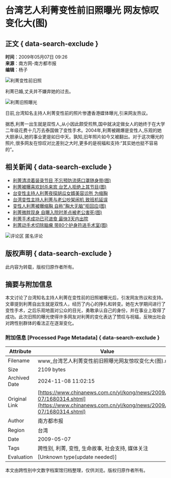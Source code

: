 # 台湾艺人利菁变性前旧照曝光 网友惊叹变化大(图)

## 正文 { data-search-exclude }


**时间**：2009年05月07日 09:26  
**来源**：南方网-南方都市报  
**编辑**：杨子

![利菁变性前旧照](http://i2.chinanews.com/zwimg/01.jpg)

利菁已婚,丈夫并不嫌弃她的过去。

![利菁旧照曝光](U145P4T8D1680314F116DT20090507092605.jpg)

日前,台湾知名主持人利菁变性前的照片惨遭香港媒体曝光,引来网友热议。

据悉,利菁一出生就是双性人,从小因此颇受煎熬,国中就决定做女人的她终于在大学二年级花费十几万去泰国做了变性手术。2004年,利菁被踢爆是变性人,乐观的她大胆承认,她的事业更是如日中天。孰知,旧年照片如今又被翻出。对于这次曝光的照片,很多网友在惊叹对比差别之大时,更多的是祝福和支持:“其实她也挺不容易的”。

## 相关新闻 { data-search-exclude }

- [利菁清凉着装录节目 不忘预防流感口罩随身带(图)](http://www.chinanews.com.cn/yl/kong/news/2009/05-05/1677406.shtml)
- [利菁被曝喜欢封杀来宾 台艺人拒绝上其节目(图)](http://www.chinanews.com.cn/yl/zyxw/news/2009/03-24/1614472.shtml)
- [台变性主持人利菁夜探胡瓜女婿美容诊所 为缩胸](http://www.chinanews.com.cn/yl/zyxw/news/2009/01-08/1519191.shtml)
- [台湾变性主持人利菁与老公吵架闹机 致班机延误](http://www.chinanews.com.cn/yl/zyxw/news/2008/06-18/1285200.shtml)
- [变性人利菁被曝缩胸 自称"胸大无脑"拒回应(图)](http://www.chinanews.com.cn/yl/zyxw/news/2008/06-06/1274289.shtml)
- [利菁微胖现身 自曝入院时差点被老公害死(图)](http://www.chinanews.com.cn/yl/zyxw/news/2008/02-21/1169212.shtml)
- [利菁手术成功已可进食 最快3天内出院](http://www.chinanews.com.cn/yl/mxzz/news/2008/02-03/1156635.shtml)
- [利菁动手术切除脑瘤 带80个护身符进手术室(图)](http://www.chinanews.com.cn/yl/zyxw/news/2008/02-01/1153666.shtml)

![评论区](http://s.chinanews.com/static/images/ban/user.png) 匿名评论

## 版权声明 { data-search-exclude }

此内容为转载，版权归原作者所有。

## 摘要与附加信息

<!-- tcd_abstract -->
本文讨论了台湾知名主持人利菁在变性前的旧照被曝光后，引发网友热议和支持。文章提到利菁自出生就是双性人，经历了内心的挣扎和转变。她在大学期间进行了变性手术，之后乐观地面对公众的目光，勇敢承认自己的身份，并在事业上取得了成功。此次旧照的曝光使得许多网友对利菁的变化表达了赞叹与祝福，反映出社会对跨性别群体的看法正在逐渐变化。
<!-- tcd_abstract_end -->

### 附加信息 [Processed Page Metadata] { data-search-exclude }

| Attribute       | Value                                  |
|-----------------|----------------------------------------|
| Filename        | www_台湾艺人利菁变性前旧照曝光网友惊叹变化大(图).md                             |
| Size            | 2109 bytes                           |
| Archived Date   | 2024-11-08 11:02:15                             |
| Original Link   | [https://www.chinanews.com.cn/yl/kong/news/2009/05-07/1680314.shtml](https://www.chinanews.com.cn/yl/kong/news/2009/05-07/1680314.shtml)                       |
| Author          | 南方都市报                               |
| Region          | 台湾                               |
| Date            | 2009-05-07                                 |
| Tags            | 跨性别, 利菁, 变性, 生命故事, 社会支持, 媒体关注                                 |
| Evaluation            | [Unknown type(update needed)]                                 |
<!-- tcd_table_end -->

本文由跨性别中文数字档案馆归档整理，仅供浏览。版权归原作者所有。
